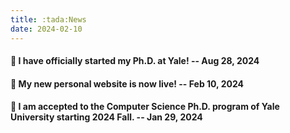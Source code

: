 ```yaml
---
title: :tada:News
date: 2024-02-10
---
```

#### :tada: I have officially started my Ph.D. at Yale! -- Aug 28, 2024
#### :tada: My new personal website is now live! -- Feb 10, 2024
#### :tada: I am accepted to the Computer Science Ph.D. program of Yale University starting 2024 Fall. -- Jan 29, 2024 